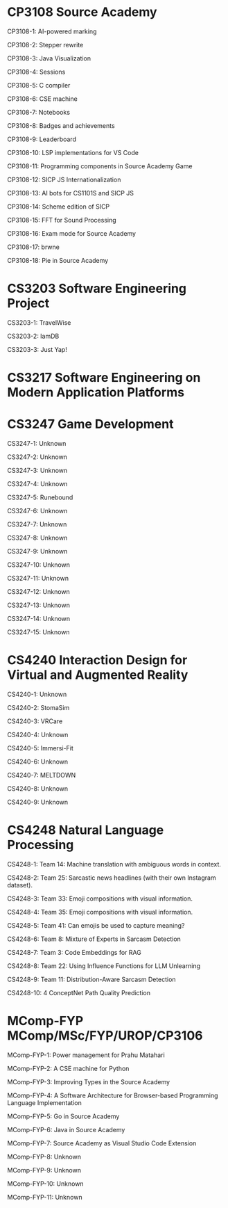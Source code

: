 # CP3108 Source Academy 
CP3108-1: AI-powered marking 

CP3108-2: Stepper rewrite 

CP3108-3: Java Visualization 

CP3108-4: Sessions 

CP3108-5: C compiler 

CP3108-6: CSE machine 

CP3108-7: Notebooks 

CP3108-8: Badges and achievements 

CP3108-9: Leaderboard 

CP3108-10: LSP implementations for VS Code 

CP3108-11: Programming components in Source Academy Game 

CP3108-12: SICP JS Internationalization 

CP3108-13: AI bots for CS1101S and SICP JS 

CP3108-14: Scheme edition of SICP 

CP3108-15: FFT for Sound Processing 

CP3108-16: Exam mode for Source Academy 

CP3108-17: brwne 

CP3108-18: Pie in Source Academy 

# CS3203 Software Engineering Project 
CS3203-1: TravelWise 

CS3203-2: IamDB 

CS3203-3: Just Yap! 

# CS3217 Software Engineering on Modern Application Platforms 
# CS3247 Game Development 
CS3247-1: Unknown 

CS3247-2: Unknown 

CS3247-3: Unknown 

CS3247-4: Unknown 

CS3247-5: Runebound 

CS3247-6: Unknown 

CS3247-7: Unknown 

CS3247-8: Unknown 

CS3247-9: Unknown 

CS3247-10: Unknown 

CS3247-11: Unknown 

CS3247-12: Unknown 

CS3247-13: Unknown 

CS3247-14: Unknown 

CS3247-15: Unknown 

# CS4240 Interaction Design for Virtual and Augmented Reality 
CS4240-1: Unknown 

CS4240-2: StomaSim 

CS4240-3: VRCare 

CS4240-4: Unknown 

CS4240-5: Immersi-Fit 

CS4240-6: Unknown 

CS4240-7: MELTDOWN 

CS4240-8: Unknown 

CS4240-9: Unknown 

# CS4248 Natural Language Processing 
CS4248-1: Team 14: Machine translation with ambiguous words in context. 

CS4248-2: Team 25: Sarcastic news headlines (with their own Instagram dataset). 

CS4248-3: Team 33: Emoji compositions with visual information. 

CS4248-4: Team 35: Emoji compositions with visual information. 

CS4248-5: Team 41: Can emojis be used to capture meaning? 

CS4248-6: Team 8: Mixture of Experts in Sarcasm Detection 

CS4248-7: Team 3: Code Embeddings for RAG 

CS4248-8: <Change> Team 22: Using Influence Functions for LLM Unlearning 

CS4248-9: Team 11: Distribution-Aware Sarcasm Detection 

CS4248-10: 4 ConceptNet Path Quality Prediction 

# MComp-FYP MComp/MSc/FYP/UROP/CP3106 
MComp-FYP-1: Power management for Prahu Matahari 

MComp-FYP-2: A CSE machine for Python 

MComp-FYP-3: Improving Types in the Source Academy 

MComp-FYP-4: A Software Architecture for Browser-based Programming Language Implementation 

MComp-FYP-5: Go in Source Academy 

MComp-FYP-6: Java in Source Academy 

MComp-FYP-7: Source Academy as Visual Studio Code Extension 

MComp-FYP-8: Unknown 

MComp-FYP-9: Unknown 

MComp-FYP-10: Unknown 

MComp-FYP-11: Unknown 

